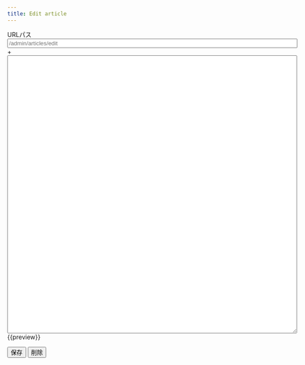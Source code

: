 ```yaml
---
title: Edit article
---
```

<link rel="stylesheet" href="/assets/stylesheets/article_editor.css"/>
<div class="articleEditor">
  <div class="articleEditor_path">
    <label for="articleEditor_path_input">URLパス</label>
    <input id="articleEditor_path_input" class="articleEditor_path_input" type="text" size="80" placeholder="/admin/articles/edit"/>
  </div>
  <div class="articleEditor_langTab">
    <div class="articleEditor_langTab_plus">+</div>
  </div>
  <div class="articleEditor_content">
    <textarea class="articleEditor_content_input" cols="80" rows="42"></textarea>
    <div class="articleEditor_content_preview">{{preview}}</div>
  </div>
  <ul class="articleEditor_errors"></ul>
  <button class="articleEditor_save">保存</button>
  <button class="articleEditor_remove">削除</button>
</div>
<template id="articleEditor_langTab_item">
  <div class="articleEditor_langTab_item">
    <div class="articleEditor_langTab_item_lang">{{lang}}</div>
    <div class="articleEditor_langTab_item_remove">×</div>
  </div>
</template>
<template id="articleEditor_errors_error">
  <li class="articleEditor_errors_error">{{message}}</li>
</template>
<script src="/assets/javascripts/article_editor.min.js"></script>
<script>
var editor,
    article = '{{article}}';
article = article.
  replace(/\n/g,     '\\n').
  replace(/\r/g,     '\\r').
  replace(/&lt;/g,   '<').
  replace(/&gt;/g,   '>').
  replace(/&quot;/g, '"').
  replace(/&#039;/g, "'").
  replace(/&amp;/g,  '&');
article = JSON.parse(article);
article = article ? Article.fromJson(article) : new Article();
window.addEventListener('DOMContentLoaded', function () {
  editor = new ArticleEditor(document.querySelector('.articleEditor'), article);
  editor.run();
});
</script>
